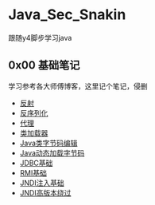 # Java_Sec_Snakin

跟随y4脚步学习java

## 0x00 基础笔记
学习参考各大师傅博客，这里记个笔记，侵删
- [反射](https://github.com/Snakinya/Java_Sec_Snakin/blob/main/0x00%20%E5%9F%BA%E7%A1%80%E7%AC%94%E8%AE%B0/%E5%8F%8D%E5%B0%84.md)
- [反序列化](https://github.com/Snakinya/Java_Sec_Snakin/blob/main/0x00%20%E5%9F%BA%E7%A1%80%E7%AC%94%E8%AE%B0/%E5%8F%8D%E5%BA%8F%E5%88%97%E5%8C%96.md)
- [代理](https://github.com/Snakinya/Java_Sec_Snakin/blob/main/0x00%20%E5%9F%BA%E7%A1%80%E7%AC%94%E8%AE%B0/%E4%BB%A3%E7%90%86.md)
- [类加载器](https://github.com/Snakinya/Java_Sec_Snakin/blob/main/0x00%20%E5%9F%BA%E7%A1%80%E7%AC%94%E8%AE%B0/%E7%B1%BB%E5%8A%A0%E8%BD%BD%E5%99%A8.md)
- [Java类字节码编辑](https://github.com/Snakinya/Java_Sec_Snakin/blob/main/0x00%20%E5%9F%BA%E7%A1%80%E7%AC%94%E8%AE%B0/Java%E7%B1%BB%E5%AD%97%E8%8A%82%E7%A0%81%E7%BC%96%E8%BE%91.md)
- [Java动态加载字节码](https://github.com/Snakinya/Java_Sec_Snakin/blob/main/0x00%20%E5%9F%BA%E7%A1%80%E7%AC%94%E8%AE%B0/Java%E5%8A%A8%E6%80%81%E5%8A%A0%E8%BD%BD%E5%AD%97%E8%8A%82%E7%A0%81.md)
- [JDBC基础](https://github.com/Snakinya/Java_Sec_Snakin/blob/main/0x00%20%E5%9F%BA%E7%A1%80%E7%AC%94%E8%AE%B0/JDBC%E5%9F%BA%E7%A1%80.md)
- [RMI基础](https://github.com/Snakinya/Java_Sec_Snakin/blob/main/0x00%20%E5%9F%BA%E7%A1%80%E7%AC%94%E8%AE%B0/RMI%E5%9F%BA%E7%A1%80.md)
- [JNDI注入基础](https://github.com/Snakinya/Java_Sec_Snakin/blob/main/0x00%20%E5%9F%BA%E7%A1%80%E7%AC%94%E8%AE%B0/JNDI%E6%B3%A8%E5%85%A5%E5%9F%BA%E7%A1%80.md)
- [JNDI高版本绕过](https://github.com/Snakinya/Java_Sec_Snakin/blob/main/0x00%20%E5%9F%BA%E7%A1%80%E7%AC%94%E8%AE%B0/JNDI%E9%AB%98%E7%89%88%E6%9C%AC%E7%BB%95%E8%BF%87.md)
